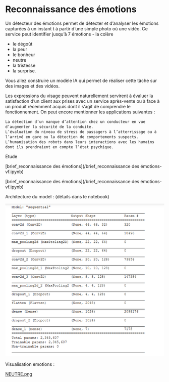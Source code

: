 # Reconnaissance des émotions


Un détecteur des émotions permet de détecter et d’analyser les émotions capturées à un instant t à partir d’une simple photo où une vidéo. Ce service peut identifier jusqu’à 7 émotions - la colère
- le dégoût
- la peur
- le bonheur
- neutre
- la tristesse
- la surprise. 

Vous allez construire un modèle IA qui permet de réaliser cette tâche sur des images et des vidéos.

Les expressions du visage peuvent naturellement servirent à évaluer la satisfaction d’un client aux prises avec un service après-vente ou à face à un produit récemment acquis dont il s’agit de comprendre le fonctionnement. On peut encore mentionner les applications suivantes :

    La détection d’un manque d’attention chez un conducteur en vue d’augmenter la sécurité de la conduite.
    L’évaluation du niveau de stress de passagers à l’atterrissage ou à l’arrivé en gare ou la détection de comportements suspects.
    L’humanisation des robots dans leurs interactions avec les humains dont ils prendraient en compte l’état psychique.

Etude 

[brief_reconnaissance des émotions](/brief_reconnaissance des émotions-vf.ipynb)

[brief_reconnaissance des émotions](/brief_reconnaissance des émotions-vf.ipynb)


Architecture du model : (détails dans le notebook)

![image](architecturedumodel.PNG)


Visualisation emotions :

[NEUTRE.png](NEUTRE.png)
